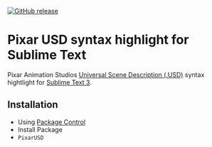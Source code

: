 [![GitHub release](https://img.shields.io/github/release/bevacqua/awesome-badges.svg)](https://github.com/davidlatwe/PixarUSD-Sublime)

# Pixar USD syntax highlight for Sublime Text

Pixar Animation Studios [Universal Scene Description (.USD)](http://graphics.pixar.com/usd/docs/Introduction-to-USD.html) syntax hightlight for [Sublime Text 3](https://www.sublimetext.com/).


## Installation
* Using [Package Control](https://packagecontrol.io/installation)
* Install Package
* `PixarUSD`
